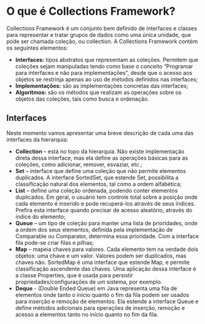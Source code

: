 # O que é Collections Framework?

Collections Framework é um conjunto bem definido de interfaces e classes para representar e tratar grupos de dados como
uma única unidade, que pode ser chamada coleção, ou collection. A Collections Framework contém os seguintes elementos:

* **Interfaces:** tipos abstratos que representam as coleções. Permitem que coleções sejam manipuladas tendo como base o
  conceito “Programar para interfaces e não para implementações”, desde que o acesso aos objetos se restrinja apenas ao
  uso de métodos definidos nas interfaces;
* **Implementações:** são as implementações concretas das interfaces;
* **Algoritmos:** são os métodos que realizam as operações sobre os objetos das coleções, tais como busca e ordenação.

## Interfaces

Neste momento vamos apresentar uma breve descrição de cada uma das interfaces da hierarquia:

* **Collection** – está no topo da hierarquia. Não existe implementação direta dessa interface, mas ela define as
  operações básicas para as coleções, como adicionar, remover, esvaziar, etc.;
* **Set** – interface que define uma coleção que não permite elementos duplicados. A interface SortedSet, que estende
  Set, possibilita a classificação natural dos elementos, tal como a ordem alfabética;
* **List** – define uma coleção ordenada, podendo conter elementos duplicados. Em geral, o usuário tem controle total
  sobre a posição onde cada elemento é inserido e pode recuperá-los através de seus índices. Prefira esta interface
  quando precisar de acesso aleatório, através do índice do elemento;
* **Queue** – um tipo de coleção para manter uma lista de prioridades, onde a ordem dos seus elementos, definida pela
  implementação de Comparable ou Comparator, determina essa prioridade. Com a interface fila pode-se criar filas e
  pilhas;
* **Map** – mapeia chaves para valores. Cada elemento tem na verdade dois objetos: uma chave e um valor. Valores podem
  ser duplicados, mas chaves não. SortedMap é uma interface que estende Map, e permite classificação ascendente das
  chaves. Uma aplicação dessa interface é a classe Properties, que é usada para persistir propriedades/configurações de
  um sistema, por exemplo.
* **Deque** - (Double Ended Queue) em Java representa uma fila de elementos onde tanto o início quanto o fim da fila
  podem ser usados para inserção e remoção de elementos. Ela estende a interface Queue e define métodos adicionais para
  operações de inserção, remoção e acesso a elementos tanto no início quanto no fim da fila.